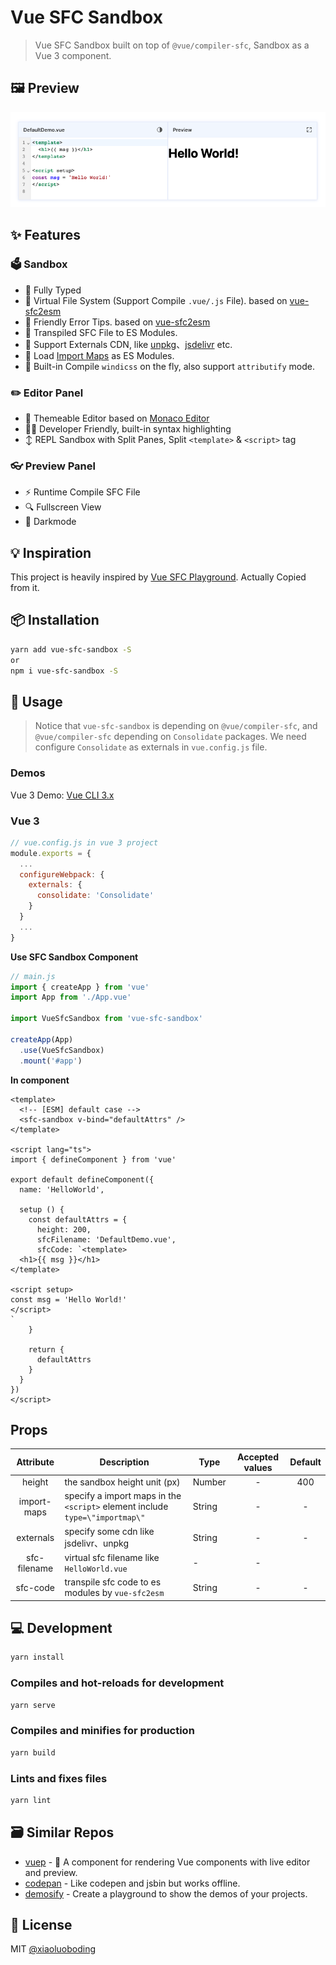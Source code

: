# Vue SFC Sandbox

> Vue SFC Sandbox built on top of `@vue/compiler-sfc`, Sandbox as a Vue 3 component.

## 🖼️ Preview

![preview](./preview.png)

## ✨ Features

### 🗳️ Sandbox

* 💪 Fully Typed
* 📁 Virtual File System (Support Compile `.vue/.js` File). based on [vue-sfc2esm](https://github.com/xiaoluoboding/vue-sfc2esm)
* 👬 Friendly Error Tips. based on [vue-sfc2esm](https://github.com/xiaoluoboding/vue-sfc2esm)
* 🧪 Transpiled SFC File to ES Modules.
* 🔌 Support Externals CDN, like [unpkg](https://unpkg.com/)、[jsdelivr](https://www.jsdelivr.com/) etc.
* 🧩 Load [Import Maps](https://github.com/WICG/import-maps) as ES Modules.
* 💨 Built-in Compile `windicss` on the fly, also support `attributify` mode.

### ✏️ Editor Panel

* 🎨 Themeable Editor based on [Monaco Editor](https://github.com/microsoft/monaco-editor)
* 🧑‍💻 Developer Friendly, built-in syntax highlighting
* ↕️ REPL Sandbox with Split Panes, Split `<template>` & `<script>` tag

### 👓 Preview Panel

* ⚡️ Runtime Compile SFC File
* 🔍 Fullscreen View
* 🌛 Darkmode

## 💡 Inspiration

This project is heavily inspired by [Vue SFC Playground](https://github.com/vuejs/vue-next/tree/master/packages/sfc-playground). Actually Copied from it.

## 📦 Installation

```bash
yarn add vue-sfc-sandbox -S
or
npm i vue-sfc-sandbox -S
```

## 📖 Usage

> Notice that `vue-sfc-sandbox` is depending on `@vue/compiler-sfc`, and `@vue/compiler-sfc` depending on `Consolidate` packages.
> We need configure `Consolidate` as externals in `vue.config.js` file.

### Demos

Vue 3 Demo: [Vue CLI 3.x](./examples/vue3-demo/README.md)

### Vue 3

```js
// vue.config.js in vue 3 project
module.exports = {
  ...
  configureWebpack: {
    externals: {
      consolidate: 'Consolidate'
    }
  }
  ...
}
```

**Use SFC Sandbox Component**

```js
// main.js
import { createApp } from 'vue'
import App from './App.vue'

import VueSfcSandbox from 'vue-sfc-sandbox'

createApp(App)
  .use(VueSfcSandbox)
  .mount('#app')
```

**In component**

```vue
<template>
  <!-- [ESM] default case -->
  <sfc-sandbox v-bind="defaultAttrs" />
</template>

<script lang="ts">
import { defineComponent } from 'vue'

export default defineComponent({
  name: 'HelloWorld',

  setup () {
    const defaultAttrs = {
      height: 200,
      sfcFilename: 'DefaultDemo.vue',
      sfcCode: `<template>
  <h1>{{ msg }}</h1>
</template>

<script setup>
const msg = 'Hello World!'
</script>
`
    }

    return {
      defaultAttrs
    }
  }
})
</script>
```

## Props

| Attribute | Description | Type | Accepted values | Default |
|:--------:|--------|--------|:--------:|:--------:|
| height | the sandbox height unit (px) | Number | - | 400 |
| import-maps | specify a import maps in the `<script>` element include `type=\"importmap\"` | String | - | - |
| externals | specify some cdn like jsdelivr、unpkg | String | - | - |
| sfc-filename | virtual sfc filename like `HelloWorld.vue` | - | - |
| sfc-code | transpile sfc code to es modules by `vue-sfc2esm` | String | - | - |

## 💻 Development

```bash
yarn install
```

### Compiles and hot-reloads for development

```bash
yarn serve
```

### Compiles and minifies for production

```bash
yarn build
```

### Lints and fixes files

```bash
yarn lint
```

## 🗃️ Similar Repos

* [vuep](https://github.com/QingWei-Li/vuep) - 🎡 A component for rendering Vue components with live editor and preview.
* [codepan](https://github.com/egoist/codepan) - Like codepen and jsbin but works offline.
* [demosify](https://github.com/demosify/demosify) - Create a playground to show the demos of your projects.

## 📄 License

MIT [@xiaoluoboding](https://github.com/xiaoluoboding)
